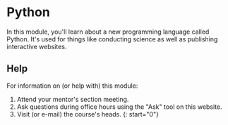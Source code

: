 # Python

In this module, you'll learn about a new programming language called Python. It's used for things like conducting science as well as publishing interactive websites.

## Help

For information on (or help with) this module:

1. Attend your mentor's section meeting.
1. Ask questions during office hours using the "Ask" tool on this website.
1. Visit (or e-mail) the course's heads.
{: start="0"}
